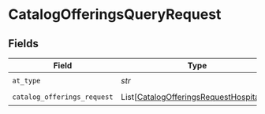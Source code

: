 # CatalogOfferingsQueryRequest


## Fields

| Field                                                                                                 | Type                                                                                                  | Required                                                                                              | Description                                                                                           | Example                                                                                               |
| ----------------------------------------------------------------------------------------------------- | ----------------------------------------------------------------------------------------------------- | ----------------------------------------------------------------------------------------------------- | ----------------------------------------------------------------------------------------------------- | ----------------------------------------------------------------------------------------------------- |
| `at_type`                                                                                             | *str*                                                                                                 | :heavy_check_mark:                                                                                    | N/A                                                                                                   | CatalogOfferingsRequestHospitality                                                                    |
| `catalog_offerings_request`                                                                           | List[[CatalogOfferingsRequestHospitality](../../models/shared/catalogofferingsrequesthospitality.md)] | :heavy_check_mark:                                                                                    | N/A                                                                                                   |                                                                                                       |